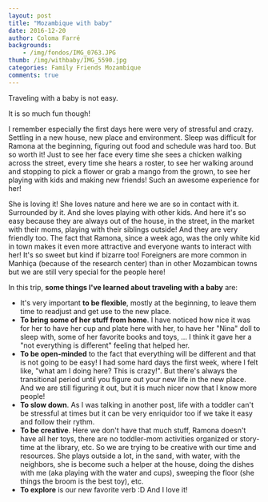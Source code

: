 ```yaml
---
layout: post
title: "Mozambique with baby"
date: 2016-12-20
author: Coloma Farré
backgrounds:
    - /img/fondos/IMG_0763.JPG
thumb: /img/withbaby/IMG_5590.jpg
categories: Family Friends Mozambique
comments: true
---
```


Traveling with a baby is not easy.

It is so much fun though!

I remember especially the first days here were very of stressful and crazy. Settling in a new house, new place and environment. Sleep was difficult for Ramona at the beginning, figuring out food and schedule was hard too. But so worth it! Just to see her face every time she sees a chicken walking across the street, every time she hears a roster, to see her walking around and stopping to pick a flower or grab a mango from the grown, to see her playing with kids and making new friends! Such an awesome experience for her!

She is loving it! She loves nature and here we are so in contact with it. Surrounded by it. And she loves playing with other kids. And here it's so easy because they are always out of the house, in the street, in the market with their moms, playing with their siblings outside! And they are very friendly too. The fact that Ramona, since a week ago, was the only white kid in town makes it even more attractive and everyone wants to interact with her! It's so sweet but kind if bizarre too! Foreigners are more common in Manhiça (because of the research center) than in other Mozambican towns but we are still very special for the people here!

In this trip, **some things I've learned about traveling with a baby** are:

- It's very important **to be flexible**, mostly at the beginning, to leave them time to readjust and get use to the new place.
- **To bring some of her stuff from home**. I have noticed how nice it was for her to have her cup and plate here with her, to have her "Nina" doll to sleep with, some of her favorite books and toys, ... I think it gave her a "not everything is different" feeling that helped her.
- **To be open-minded** to the fact that everything will be different and that is not going to be easy! I had some hard days the first week, where I felt like, "what am I doing here? This is crazy!". But there's always the transitional period until you figure out your new life in the new place. And we are still figuring it out, but it is much nicer now that I know more people!
- **To slow down**. As I was talking in another post, life with a toddler can't be stressful at times but it can be very enriquidor too if we take it easy and follow their rythm.
- **To be creative**. Here we don't have that much stuff, Ramona doesn't have all her toys, there are no toddler-mom activities organized or story-time at the library, etc. So we are trying to be creative with our time and resources. She plays outside a lot, in the sand, with water, with the neighbors, she is become such a helper at the house, doing the dishes with me (aka playing with the water and cups), sweeping the floor (she things the broom is the best toy), etc.
- **To explore** is our new favorite verb :D And I love it!
